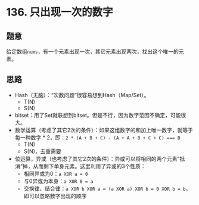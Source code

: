 # 136. 只出现一次的数字

## 题意

给定数组`nums`，有一个元素出现一次，其它元素出现两次，找出这个唯一的元素。

## 思路

- Hash（无脑）：“次数问题”很容易想到Hash（Map/Set）。
  - T(N)
  - S(N)
- bitset：用了Set就联想到bitset。但是不行，因为数字范围不确定，可能很大。
- 数学运算（考虑了其它2次的条件）：如果这组数字的和加上唯一数字，就等于每一种数字 * 2，即：`2 * (A + B + C) - (A + A + B + C + C) === B`
  - T(N)
  - S(N)，去重需要
- 位运算，异或（也考虑了其它2次的条件）：异或可以将相同的两个元素“抵消”掉，从而剩下单身元素。这里利用了异或的3个性质：
  - 相同异或为0：`a XOR a = 0`
  - 与0异或为本身：`a XOR 0 = a`
  - 交换律、结合律：`a XOR b XOR a = (a XOR a) XOR b = 0 XOR b = b`，即可以忽略数字出现的顺序
